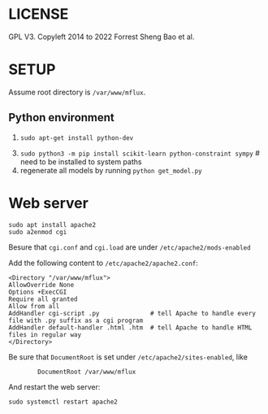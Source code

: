 LICENSE
========
GPL V3. 
Copyleft 2014 to 2022 Forrest Sheng Bao et al. 


SETUP
=====

Assume root directory is `/var/www/mflux`.

Python environment
------------------
1. `sudo apt-get install python-dev`
<!-- 2. `sudo apt-get install python-numpy python-scipy python-matplotlib ipython ipython-notebook python-pandas python-sympy python-nose` -->
3. `sudo python3 -m pip install scikit-learn python-constraint sympy` # need to be installed to system paths 
4. regenerate all models by running `python get_model.py`


# Web server 

```shell
sudo apt install apache2
sudo a2enmod cgi
```

Besure that `cgi.conf` and `cgi.load` are under `/etc/apache2/mods-enabled`

Add the following content to `/etc/apache2/apache2.conf`: 
```
<Directory "/var/www/mflux">
AllowOverride None
Options +ExecCGI 
Require all granted
Allow from all
AddHandler cgi-script .py              # tell Apache to handle every file with .py suffix as a cgi program
AddHandler default-handler .html .htm  # tell Apache to handle HTML files in regular way
</Directory>
```

Be sure that `DocumentRoot` is set under `/etc/apache2/sites-enabled`, like 
```
        DocumentRoot /var/www/mflux
```

And restart the web server: 
```shell
sudo systemctl restart apache2
```
